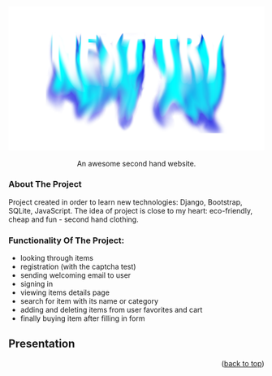 <div id="top"></div>

<!-- PROJECT LOGO -->
<br />
<div align="center">
  <a href="https://github.com/KamilMicota42/NextTry">
    <img src="djangoProject/static/images/logo.png" alt="Logo">
  </a>

  <p align="center">
    An awesome second hand website.
    <br />
  </p>
</div>

<!-- ABOUT THE PROJECT -->
### About The Project

Project created in order to learn new technologies: Django, Bootstrap, SQLite, JavaScript. The idea of project is close to my heart: eco-friendly, cheap and fun - second hand clothing.

### Functionality Of The Project:

* looking through items
* registration (with the captcha test)
* sending welcoming email to user
* signing in
* viewing items details page
* search for item with its name or category
* adding and deleting items from user favorites and cart
* finally buying item after filling in form

## Presentation



<p align="right">(<a href="#top">back to top</a>)</p>

